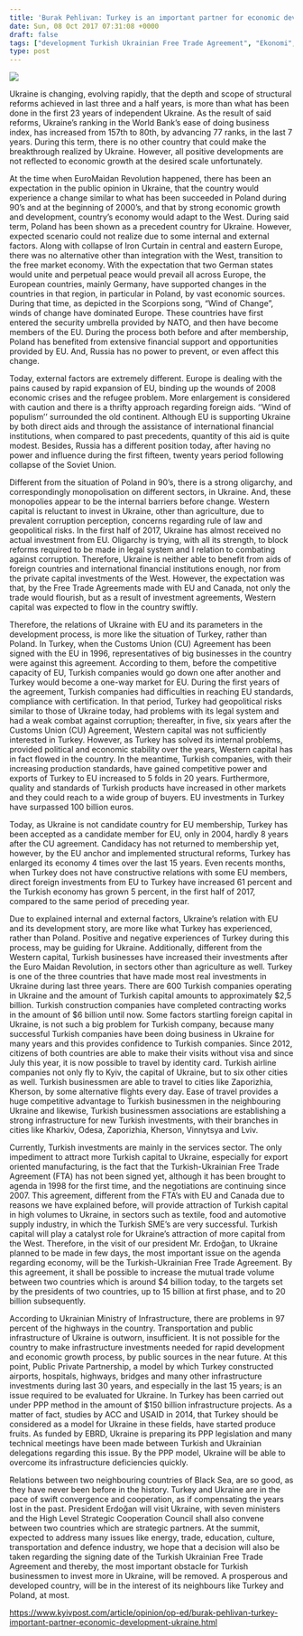 ```yaml
---
title: 'Burak Pehlivan: Turkey is an important partner for economic development of Ukraine'
date: Sun, 08 Oct 2017 07:31:08 +0000
draft: false
tags: ["development Turkish Ukrainian Free Trade Agreement", "Ekonomi", "English", "English Articles", "Petro Poroshenko", "recep tayyip erdoğan", "turkey", "ukraine", "Ukrayna", "Ukrayna Dış İlişkileri", "Uluslarası İlişkiler"]
type: post
---
```


![](http://burakpehlivan.org/wp-content/uploads/2017/10/Screen-Shot-2017-10-08-at-10.48.50.png)

Ukraine is changing, evolving rapidly, that the depth and scope of structural reforms achieved in last three and a half years, is more than what has been done in the first 23 years of independent Ukraine. As the result of said reforms, Ukraine’s ranking in the World Bank’s ease of doing business index, has increased from 157th to 80th, by advancing 77 ranks, in the last 7 years. During this term, there is no other country that could make the breakthrough realized by Ukraine. However, all positive developments are not reflected to economic growth at the desired scale unfortunately.

At the time when EuroMaidan Revolution happened, there has been an expectation in the public opinion in Ukraine, that the country would experience a change similar to what has been succeeded in Poland during 90’s and at the beginning of 2000’s, and that by strong economic growth and development, country’s economy would adapt to the West. During said term, Poland has been shown as a precedent country for Ukraine. However, expected scenario could not realize due to some internal and external factors. Along with collapse of Iron Curtain in central and eastern Europe, there was no alternative other than integration with the West, transition to the free market economy. With the expectation that two German states would unite and perpetual peace would prevail all across Europe, the European countries, mainly Germany, have supported changes in the countries in that region, in particular in Poland, by vast economic sources. During that time, as depicted in the Scorpions song, “Wind of Change”, winds of change have dominated Europe. These countries have first entered the security umbrella provided by NATO, and then have become members of the EU. During the process both before and after membership, Poland has benefited from extensive financial support and opportunities provided by EU. And, Russia has no power to prevent, or even affect this change.

Today, external factors are extremely different. Europe is dealing with the pains caused by rapid expansion of EU, binding up the wounds of 2008 economic crises and the refugee problem. More enlargement is considered with caution and there is a thrifty approach regarding foreign aids. ‘’Wind of populism’’ surrounded the old continent. Although EU is supporting Ukraine by both direct aids and through the assistance of international financial institutions, when compared to past precedents, quantity of this aid is quite modest. Besides, Russia has a different position today, after having no power and influence during the first fifteen, twenty years period following collapse of the Soviet Union.

Different from the situation of Poland in 90’s, there is a strong oligarchy, and correspondingly monopolisation on different sectors, in Ukraine. And, these monopolies appear to be the internal barriers before change. Western capital is reluctant to invest in Ukraine, other than agriculture, due to prevalent corruption perception, concerns regarding rule of law and geopolitical risks. In the first half of 2017, Ukraine has almost received no actual investment from EU. Oligarchy is trying, with all its strength, to block reforms required to be made in legal system and I relation to combating against corruption. Therefore, Ukraine is neither able to benefit from aids of foreign countries and international financial institutions enough, nor from the private capital investments of the West. However, the expectation was that, by the Free Trade Agreements made with EU and Canada, not only the trade would flourish, but as a result of investment agreements, Western capital was expected to flow in the country swiftly.

Therefore, the relations of Ukraine with EU and its parameters in the development process, is more like the situation of Turkey, rather than Poland. In Turkey, when the Customs Union (CU) Agreement has been signed with the EU in 1996, representatives of big businesses in the country were against this agreement. According to them, before the competitive capacity of EU, Turkish companies would go down one after another and Turkey would become a one-way market for EU. During the first years of the agreement, Turkish companies had difficulties in reaching EU standards, compliance with certification. In that period, Turkey had geopolitical risks similar to those of Ukraine today, had problems with its legal system and had a weak combat against corruption; thereafter, in five, six years after the Customs Union (CU) Agreement, Western capital was not sufficiently interested in Turkey. However, as Turkey has solved its internal problems, provided political and economic stability over the years, Western capital has in fact flowed in the country. In the meantime, Turkish companies, with their increasing production standards, have gained competitive power and exports of Turkey to EU increased to 5 folds in 20 years. Furthermore, quality and standards of Turkish products have increased in other markets and they could reach to a wide group of buyers. EU investments in Turkey have surpassed 100 billion euros.

Today, as Ukraine is not candidate country for EU membership, Turkey has been accepted as a candidate member for EU, only in 2004, hardly 8 years after the CU agreement. Candidacy has not returned to membership yet, however, by the EU anchor and implemented structural reforms, Turkey has enlarged its economy 4 times over the last 15 years. Even recents months, when Turkey does not have constructive relations with some EU members, direct foreign investments from EU to Turkey have increased 61 percent and the Turkish economy has grown 5 percent, in the first half of 2017, compared to the same period of preceding year.

Due to explained internal and external factors, Ukraine’s relation with EU and its development story, are more like what Turkey has experienced, rather than Poland. Positive and negative experiences of Turkey during this process, may be guiding for Ukraine. Additionally, different from the Western capital, Turkish businesses have increased their investments after the Euro Maidan Revolution, in sectors other than agriculture as well. Turkey is one of the three countries that have made most real investments in Ukraine during last three years. There are 600 Turkish companies operating in Ukraine and the amount of Turkish capital amounts to approximately $2,5 billion. Turkish construction companies have completed contracting works in the amount of $6 billion until now. Some factors startling foreign capital in Ukraine, is not such a big problem for Turkish company, because many successful Turkish companies have been doing business in Ukraine for many years and this provides confidence to Turkish companies. Since 2012, citizens of both countries are able to make their visits without visa and since July this year, it is now possible to travel by identity card. Turkish airline companies not only fly to Kyiv, the capital of Ukraine, but to six other cities as well. Turkish businessmen are able to travel to cities like Zaporizhia, Kherson, by some alternative flights every day. Ease of travel provides a huge competitive advantage to Turkish businessmen in the neighbouring Ukraine and likewise, Turkish businessmen associations are establishing a strong infrastructure for new Turkish investments, with their branches in cities like Kharkiv, Odesa, Zaporizhia, Kherson, Vinnytsya and Lviv.

Currently, Turkish investments are mainly in the services sector. The only impediment to attract more Turkish capital to Ukraine, especially for export oriented manufacturing, is the fact that the Turkish-Ukrainian Free Trade Agreement (FTA) has not been signed yet, although it has been brought to agenda in 1998 for the first time, and the negotiations are continuing since 2007. This agreement, different from the FTA’s with EU and Canada due to reasons we have explained before, will provide attraction of Turkish capital in high volumes to Ukraine, in sectors such as textile, food and automotive supply industry, in which the Turkish SME’s are very successful. Turkish capital will play a catalyst role for Ukraine’s attraction of more capital from the West. Therefore, in the visit of our president Mr. Erdoğan, to Ukraine planned to be made in few days, the most important issue on the agenda regarding economy, will be the Turkish-Ukrainian Free Trade Agreement. By this agreement, it shall be possible to increase the mutual trade volume between two countries which is around $4 billion today, to the targets set by the presidents of two countries, up to 15 billion at first phase, and to 20 billion subsequently.

According to Ukrainian Ministry of Infrastructure, there are problems in 97 percent of the highways in the country. Transportation and public infrastructure of Ukraine is outworn, insufficient. It is not possible for the country to make infrastructure investments needed for rapid development and economic growth process, by public sources in the near future. At this point, Public Private Partnership, a model by which Turkey constructed airports, hospitals, highways, bridges and many other infrastructure investments during last 30 years, and especially in the last 15 years; is an issue required to be evaluated for Ukraine. In Turkey has been carried out under PPP method in the amount of $150 billion infrastructure projects. As a matter of fact, studies by ACC and USAID in 2014, that Turkey should be considered as a model for Ukraine in these fields, have started produce fruits. As funded by EBRD, Ukraine is preparing its PPP legislation and many technical meetings have been made between Turkish and Ukrainian delegations regarding this issue. By the PPP model, Ukraine will be able to overcome its infrastructure deficiencies quickly.

Relations between two neighbouring countries of Black Sea, are so good, as they have never been before in the history. Turkey and Ukraine are in the pace of swift convergence and cooperation, as if compensating the years lost in the past. President Erdoğan will visit Ukraine, with seven ministers and the High Level Strategic Cooperation Council shall also convene between two countries which are strategic partners. At the summit, expected to address many issues like energy, trade, education, culture, transportation and defence industry, we hope that a decision will also be taken regarding the signing date of the Turkish Ukrainian Free Trade Agreement and thereby, the most important obstacle for Turkish businessmen to invest more in Ukraine, will be removed. A prosperous and developed country, will be in the interest of its neighbours like Turkey and Poland, at most.

https://www.kyivpost.com/article/opinion/op-ed/burak-pehlivan-turkey-important-partner-economic-development-ukraine.html